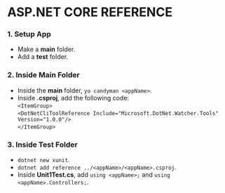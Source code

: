 # ASP.NET CORE REFERENCE

### 1. Setup App
  + Make a **main** folder.
  + Add a **test** folder.

### 2. Inside **Main** Folder
  + Inside the **main** folder, `yo candyman <appName>`.
  + Inside **<appName>.csproj**, add the following code:  
  `<ItemGroup>`  
    `<DotNetCliToolReference Include="Microsoft.DotNet.Watcher.Tools" Version="1.0.0"/>`  
   `</ItemGroup>`

### 3. Inside **Test** Folder
  + `dotnet new xunit`.
  + `dotnet add reference ../<appName>/<appName>.csproj`.
  + Inside **Unit1Test.cs**, add `using <appName>;` and `using <appName>.Controllers;`.
